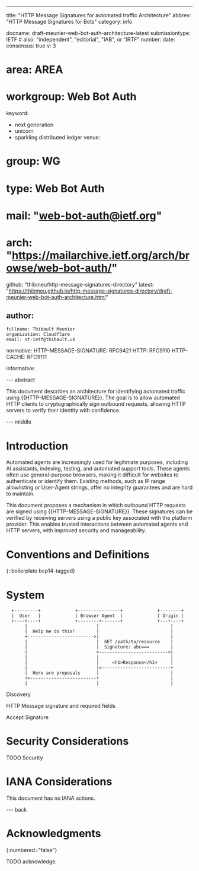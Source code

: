 ---
title: "HTTP Message Signatures for automated traffic Architecture"
abbrev: "HTTP Message Signatures for Bots"
category: info

docname: draft-meunier-web-bot-auth-architecture-latest
submissiontype: IETF  # also: "independent", "editorial", "IAB", or "IRTF"
number:
date:
consensus: true
v: 3
# area: AREA
# workgroup: Web Bot Auth
keyword:
 - next generation
 - unicorn
 - sparkling distributed ledger
venue:
#  group: WG
#  type: Web Bot Auth
#  mail: "web-bot-auth@ietf.org"
#  arch: "https://mailarchive.ietf.org/arch/browse/web-bot-auth/"
  github: "thibmeu/http-message-signatures-directory"
  latest: "https://thibmeu.github.io/http-message-signatures-directory/draft-meunier-web-bot-auth-architecture.html"

author:
 -
    fullname: Thibault Meunier
    organization: Cloudflare
    email: ot-ietf@thibault.uk

normative:
  HTTP-MESSAGE-SIGNATURE: RFC9421
  HTTP: RFC9110
  HTTP-CACHE: RFC9111

informative:


--- abstract

This document describes an architecture for identifying automated
traffic using {{HTTP-MESSAGE-SIGNATURE}}. The goal
is to allow automated HTTP clients to cryptographically sign outbound
requests, allowing HTTP servers to verify their identity with confidence.


--- middle

# Introduction

Automated agents are increasingly used for legitimate
purposes, including AI assistants, indexing, testing, and automated
support tools. These agents often use general-purpose browsers,
making it difficult for websites to authenticate or identify them.
Existing methods, such as IP range allowlisting or User-Agent
strings, offer no integrity guarantees and are hard to maintain.

This document proposes a mechanism in which outbound HTTP requests
are signed using {{HTTP-MESSAGE-SIGNATURE}}. These signatures
can be verified by receiving servers using a public key associated
with the platform provider. This enables trusted interactions between
automated agents and HTTP servers, with improved security and
manageability.


# Conventions and Definitions

{::boilerplate bcp14-tagged}

# System

~~~aasvg
  +---------+             +----------------+             +--------+
  |  User   |             | Browser Agent  |             | Origin |
  +----+----+             +--------+-------+             +---+----+
       |                          |                           |
       |  Help me do this!        |                           |
       +------------------------->|                           |
       |                          |  GET /path/to/resource    |
       |                          |  Signature: abc===        |
       |                          +-------------------------->|
       |                          |                           |
       |                          |     <h1>Response</h1>     |
       |                          |<--------------------------+
       |  Here are proposals      |                           |
       +<-------------------------+                           |
       |                          |                           |

~~~

Discovery

HTTP Message signature and required fields

Accept Signature

# Security Considerations

TODO Security


# IANA Considerations

This document has no IANA actions.


--- back

# Acknowledgments
{:numbered="false"}

TODO acknowledge.
